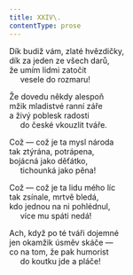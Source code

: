 ```yaml
---
title: XXIV\.
contentType: prose
---
```


Dík budiž vám, zlaté hvězdičky,  
dík za jeden ze všech darů,  
že umím lidmi zatočit  
     vesele do rozmaru!

Že dovedu někdy alespoň  
mžik mladistvé ranní záře  
a živý poblesk radosti  
     do české vkouzlit tváře.

Což — což je ta mysl národa  
tak ztýrána, potrápena,  
bojácná jako děťátko,  
     tichounká jako pěna!

Což — což je ta lidu mého líc  
tak zsínale, mrtvě bledá,  
kdo jednou na ni pohlédnul,  
     více mu spáti nedá!

Ach, když po té tváři dojemné  
jen okamžik úsměv skáče —  
co na tom, že pak humorist  
     do koutku jde a pláče!

